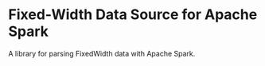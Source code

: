 # Fixed-Width Data Source for Apache Spark

A library for parsing FixedWidth data with Apache Spark.